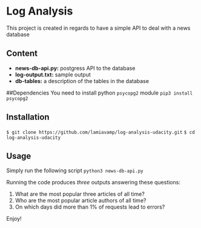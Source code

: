 # Log Analysis
This project is created in regards to have a simple API to deal with a news database

## Content
- **news-db-api.py:** postgress API to the database
- **log-output.txt:** sample output
- **db-tables:** a description of the tables in the database

##Dependencies
You need to install python `psycopg2` module
`pip3 install psycopg2`

## Installation
`$ git clone https://github.com/lamiavamp/log-analysis-udacity.git`
`$ cd log-analysis-udacity`

## Usage
Simply run the following script
`python3 news-db-api.py`

Running the code produces *three* outputs answering these questions:
1. What are the most popular three articles of all time?
2. Who are the most popular article authors of all time?
3. On which days did more than 1% of requests lead to errors?

Enjoy!